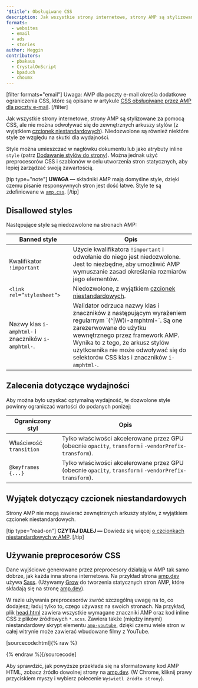 ```yaml
---
'$title': Obsługiwane CSS
description: Jak wszystkie strony internetowe, strony AMP są stylizowane za pomocą CSS, ale nie można odwoływać się do zewnętrznych arkuszy stylów, z wyjątkiem czcionek niestandardowych. Niedozwolone są również niektóre style...
formats:
  - websites
  - email
  - ads
  - stories
author: Meggin
contributors:
  - pbakaus
  - CrystalOnScript
  - bpaduch
  - choumx
---
```


[filter formats="email"] Uwaga: AMP dla poczty e-mail określa dodatkowe ograniczenia CSS, które są opisane w artykule [CSS obsługiwane przez AMP dla poczty e-mail](../../../../documentation/guides-and-tutorials/learn/email-spec/amp-email-css.md). [/filter]

Jak wszystkie strony internetowe, strony AMP są stylizowane za pomocą CSS, ale nie można odwoływać się do zewnętrznych arkuszy stylów (z wyjątkiem [czcionek niestandardowych](#the-custom-fonts-exception)). Niedozwolone są również niektóre style ze względu na skutki dla wydajności.

Style można umieszczać w nagłówku dokumentu lub jako atrybuty inline `style` (patrz [Dodawanie stylów do strony](index.md#add-styles-to-a-page)). Można jednak użyć preprocesorów CSS i szablonów w celu utworzenia stron statycznych, aby lepiej zarządzać swoją zawartością.

[tip type="note"] **UWAGA —** składniki AMP mają domyślne style, dzięki czemu pisanie responsywnych stron jest dość łatwe. Style te są zdefiniowane w [`amp.css`](https://github.com/ampproject/amphtml/blob/main/css/amp.css). [/tip]

## Disallowed styles

Następujące style są niedozwolone na stronach AMP:

<table>
  <thead>
    <tr>
      <th class="col-thirty" data-th="Banned style">Banned style</th>
      <th data-th="Description">Opis</th>
    </tr>
  </thead>
  <tbody>
    <tr>
      <td data-th="Banned style"> Kwalifikator <br> <code>!important</code>
</td>
      <td data-th="Description">Użycie kwalifikatora <code>!important</code> i odwołanie do niego jest niedozwolone. Jest to niezbędne, aby umożliwić AMP wymuszanie zasad określania rozmiarów jego elementów.</td>
    </tr>
    <tr>
      <td data-th="Banned style"><code>&lt;link rel=”stylesheet”></code></td>
      <td data-th="Description">Niedozwolone, z wyjątkiem <a href="#the-custom-fonts-exception">czcionek niestandardowych</a>.</td>
    </tr>
    <tr>
      <td data-th="Banned style">Nazwy klas <code>i-amphtml-</code> i znaczników <code>i-amphtml-</code>.</td>
      <td data-th="Description">Walidator odrzuca nazwy klas i znaczników z następującym wyrażeniem regularnym `(^|\W)i-amphtml-`. Są one zarezerwowane do użytku wewnętrznego przez framework AMP. Wynika to z tego, że arkusz stylów użytkownika nie może odwoływać się do selektorów CSS klas i znaczników <code>i-amphtml-</code>.</td>
    </tr>
  </tbody>
</table>

## Zalecenia dotyczące wydajności

Aby można było uzyskać optymalną wydajność, te dozwolone style powinny ograniczać wartości do podanych poniżej:

<table>
  <thead>
    <tr>
      <th class="col-thirty" data-th="Banned style">Ograniczony styl</th>
      <th data-th="Description">Opis</th>
    </tr>
  </thead>
  <tbody>
    <tr>
      <td data-th="Restricted style">Właściwość <code>transition</code>
</td>
      <td data-th="Description">Tylko właściwości akcelerowane przez GPU (obecnie <code>opacity</code>, <code>transform</code> i <code>-vendorPrefix-transform</code>).</td>
    </tr>
    <tr>
      <td data-th="Restricted style"><code>@keyframes {...}</code></td>
      <td data-th="Description">Tylko właściwości akcelerowane przez GPU (obecnie <code>opacity</code>, <code>transform</code> i <code>-vendorPrefix-transform</code>).</td>
    </tr>
  </tbody>
</table>

## Wyjątek dotyczący czcionek niestandardowych <a name="the-custom-fonts-exception"></a>

Strony AMP nie mogą zawierać zewnętrznych arkuszy stylów, z wyjątkiem czcionek niestandardowych.

[tip type="read-on"] **CZYTAJ DALEJ —** Dowiedz się więcej [o czcionkach niestandardowych w AMP](custom_fonts.md). [/tip]

## Używanie preprocesorów CSS <a name="using-css-preprocessors"></a>

Dane wyjściowe generowane przez preprocesory działają w AMP tak samo dobrze, jak każda inna strona internetowa. Na przykład strona [amp.dev](https://amp.dev/) używa [Sass](http://sass-lang.com/). (Używamy [Grow](http://grow.io/) do tworzenia statycznych stron AMP, które składają się na stronę [amp.dev](https://amp.dev/)).

W razie używania preprocesorów zwróć szczególną uwagę na to, co dodajesz; ładuj tylko to, czego używasz na swoich stronach. Na przykład, plik [head.html](https://github.com/ampproject/docs/blob/master/views/partials/head.html) zawiera wszystkie wymagane znaczniki AMP oraz kod inline CSS z plików źródłowych `*.scss`. Zawiera także (między innymi) niestandardowy skrypt elementu [`amp-youtube`](../../../../documentation/components/reference/amp-youtube.md), dzięki czemu wiele stron w całej witrynie może zawierać wbudowane filmy z YouTube.

[sourcecode:html]{% raw %}

<head>
  <meta charset="utf-8">
  <meta name="viewport" content="width=device-width">
  <meta property="og:description" content="{% if doc.description %}{{doc.description}} – {% endif %}AMP Project">
  <meta name="description" content="{% if doc.description %}{{doc.description}} – {% endif %}AMP Project">

  <title>AMP Project</title>
  <link rel="icon" href="/static/img/amp_favicon.png">
  <link rel="canonical" href="{{doc.url}}">
  <link href="https://fonts.googleapis.com/css?family=Roboto:200,300,400,500,700" rel="stylesheet">
  <style amp-custom>
  {% include "/assets/css/main.min.css" %}
  </style>

  <style amp-boilerplate>body{-webkit-animation:-amp-start 8s steps(1,end) 0s 1 normal both;-moz-animation:-amp-start 8s steps(1,end) 0s 1 normal both;-ms-animation:-amp-start 8s steps(1,end) 0s 1 normal both;animation:-amp-start 8s steps(1,end) 0s 1 normal both}@-webkit-keyframes -amp-start{from{visibility:hidden}to{visibility:visible}}@-moz-keyframes -amp-start{from{visibility:hidden}to{visibility:visible}}@-ms-keyframes -amp-start{from{visibility:hidden}to{visibility:visible}}@-o-keyframes -amp-start{from{visibility:hidden}to{visibility:visible}}@keyframes -amp-start{from{visibility:hidden}to{visibility:visible}}</style><noscript><style amp-boilerplate>body{-webkit-animation:none;-moz-animation:none;-ms-animation:none;animation:none}</style></noscript>
  <script async src="https://ampjs.org/v0.js"></script>
  <script async custom-element="amp-carousel" src="https://ampjs.org/v0/amp-carousel-0.1.js"></script>
  <script async custom-element="amp-analytics" src="https://ampjs.org/v0/amp-analytics-0.1.js"></script>
  <script async custom-element="amp-lightbox" src="https://ampjs.org/v0/amp-lightbox-0.1.js"></script>
  <script async custom-element="amp-youtube" src="https://ampjs.org/v0/amp-youtube-0.1.js"></script>
  <script async custom-element="amp-sidebar" src="https://ampjs.org/v0/amp-sidebar-0.1.js"></script>
  <script async custom-element="amp-iframe" src="https://ampjs.org/v0/amp-iframe-0.1.js"></script>
</head>
{% endraw %}[/sourcecode]

Aby sprawdzić, jak powyższe przekłada się na sformatowany kod AMP HTML, zobacz źródło dowolnej strony na [amp.dev](https://amp.dev/). (W Chrome, kliknij prawy przyciskiem myszy i wybierz polecenie `Wyświetl źródło strony`).
